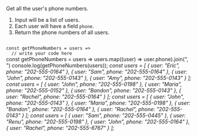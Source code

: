 Get all the user's phone numbers.

1. Input will be a list of users.
2. Each user will have a field `phone`.
3. Return the phone numbers of all users.

<codeblock language="javascript" type="exercise" testMode="multipleInput">
<code>
const getPhoneNumbers = users =>
  // write your code here
</code>

<solution>
const getPhoneNumbers = users =>
  users.map((user) => user.phone).join(", ")
</solution>

<testcases>
<caller>
console.log(getPhoneNumbers(users));
</caller>
<testcase>
<i>
const users = [
  {
    user: "Eric",
    phone: "202-555-0164"
  },
  {
    user: "Sam",
    phone: "202-555-0164"
  },
  {
    user: "John",
    phone: "202-555-0143"
  },
  {
    user: "Amy",
    phone: "202-555-0143"
  }
];
</i>
</testcase>
<testcase>
<i>
const users = [
  {
    user: "John",
    phone: "202-555-0198"
  },
  {
    user: "Maria",
    phone: "202-555-0152"
  },
  {
    user: "Bandon",
    phone: "202-555-0143"
  },
  {
    user: "Rachel",
    phone: "202-555-0164"
  }
];
</i>
</testcase>
<testcase>
<i>
const users = [
  {
    user: "John",
    phone: "202-555-0143"
  },
  {
    user: "Maria",
    phone: "202-555-0198"
  },
  {
    user: "Bandon",
    phone: "202-555-0164"
  },
  {
    user: "Rachel",
    phone: "202-555-0143"
  }
];
</i>
</testcase>
<testcase>
<i>
const users = [
  {
    user: "Sam",
    phone: "202-555-0445"
  },
  {
    user: "Renu",
    phone: "202-555-0198"
  },
  {
    user: "John",
    phone: "202-555-0164"
  },
  {
    user: "Rachel",
    phone: "202-555-6767"
  }
];
</i>
</testcase>
</testcases>
</codeblock>